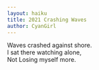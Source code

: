 ```yaml
---
layout: haiku
title: 2021 Crashing Waves
author: CyanGirl
---
```


Waves crashed against shore. <br>
I sat there watching alone, <br>
Not Losing myself more. <br>
